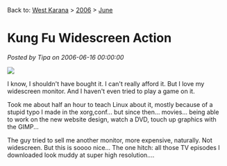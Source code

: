 Back to: [West Karana](/posts/westkarana.md) > [2006](/posts/2006/westkarana.md) > [June](./westkarana.md)
# Kung Fu Widescreen Action

*Posted by Tipa on 2006-06-16 00:00:00*

![](../../../images/widescreen.png)



I know, I shouldn't have bought it. I can't really afford it. But I love my widescreen monitor. And I haven't even tried to play a game on it.



Took me about half an hour to teach Linux about it, mostly because of a stupid typo I made in the xorg,conf... but since then... movies... being able to work on the new website design, watch a DVD, touch up graphics with the GIMP...



The guy tried to sell me another monitor, more expensive, naturally. Not widescreen. But this is soooo nice... The one hitch: all those TV episodes I downloaded look muddy at super high resolution....


